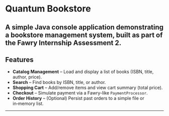 # Quantum Bookstore

A simple Java console application demonstrating a bookstore management system, built as part of the Fawry Internship Assessment 2.  
---

## Features

- **Catalog Management** – Load and display a list of books (ISBN, title, author, price).  
- **Search** – Find books by ISBN, title, or author.  
- **Shopping Cart** – Add/remove items and view cart summary (total price).  
- **Checkout** – Simulate payment via a Fawry-like `PaymentProcessor`.  
- **Order History** – (Optional) Persist past orders to a simple file or in‑memory list.  

---

